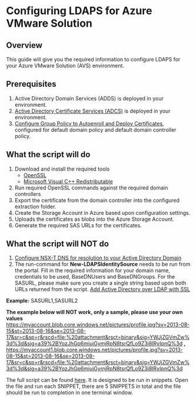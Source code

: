 # Configuring LDAPS for Azure VMware Solution

## Overview

This guide will give you the required information to configure LDAPS for your Azure VMware Solution (AVS) environment.

## Prerequisites

1. Active Directory Domain Services (ADDS) is deployed in your environment.
2. [Active Directory Certificate Services (ADCS)](https://learn.microsoft.com/en-us/previous-versions/windows/it-pro/windows-server-2012-r2-and-2012/hh831740(v=ws.11) ) is deployed in your environment.
3. [Configure Group Policy to Autoenroll and Deploy Certificates](https://learn.microsoft.com/en-us/windows/security/threat-protection/windows-firewall/configure-group-policy-to-autoenroll-and-deploy-certificates), configured for default domain policy and default domain controller policy.

## What the script will do

1. Download and install the required tools
    - [OpenSSL](https://www.openssl.org/)
    - [Microsoft Visual C++ Redistributable](https://learn.microsoft.com/en-us/cpp/windows/latest-supported-vc-redist?view=msvc-170)
1. Run required OpenSSL commands against the required domain controllers
1. Export the certificate from the domain controller into the configured extraction folder.
1. Create the Storage Account in Azure based upon configuration settings.
1. Uploads the certificates as blobs into the Azure Storage Account.
1. Generate the required SAS URLs for the certificates.

## What the script will **NOT** do

1. [Configure NSX-T DNS for resolution to your Active Directory Domain](https://learn.microsoft.com/en-us/azure/azure-vmware/configure-identity-source-vcenter#configure-nsx-t-dns-for-resolution-to-your-active-directory-domain)
2. The run-command for **New-LDAPSIdentitySource** needs to be run from the portal. Fill in the required information for your domain name, credentials to be used, BaseDNUsers and BaseDNGroups. For the SASURL, please make sure you create a single string based upon both URLs returned from the script. [Add Active Directory over LDAP with SSL](https://learn.microsoft.com/en-us/azure/azure-vmware/configure-identity-source-vcenter#add-active-directory-over-ldap-with-ssl)

**Example:** SASURL1,SASURL2

**The example below will NOT work, only a sample, please use your own values**  
<https://myaccount.blob.core.windows.net/pictures/profile.jpg?sv=2013-08-15&st=2013-08-16&se=2013-08-17&sr=c&sp=r&rscd=file;%20attachment&rsct=binary&sig=YWJjZGVmZw%3d%3d&sig=a39%2BYozJhGp6miujGymjRpN8tsrQfLo9Z3i8IRyIpnQ%3d> **,** <https://myaccount1.blob.core.windows.net/pictures/profile.jpg?sv=2013-08-15&st=2013-08-16&se=2013-08-17&sr=c&sp=r&rscd=file;%20attachment&rsct=binary&sig=YWJjZGVmZw%3d%3d&sig=a39%2BYozJhGp6miujGymjRpN8tsrQfLo9Z3i8IRyIpnQ%3d>

The full script can be found [here](script.ps1). It is designed to be run in snippets. Open the file and run each SNIPPET, there are 5 SNIPPETS in total and the file should be run to completion in one terminal window.
